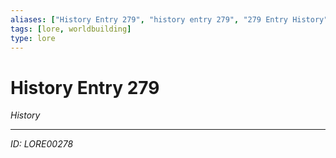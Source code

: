 ```yaml
---
aliases: ["History Entry 279", "history entry 279", "279 Entry History"]
tags: [lore, worldbuilding]
type: lore
---
```


# History Entry 279

*History*

---
*ID: LORE00278*